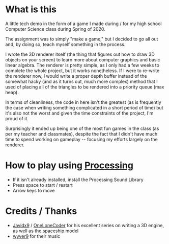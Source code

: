 # What is this
A little tech demo in the form of a game I made during / for my high school Computer Science class during Spring of 2020.

The assignment was to simply "make a game," but I decided to go all out and, by doing so, teach myself something in the process.

I wrote the 3D renderer itself (the thing that figures out how to draw 3D objects on your screen) to learn more about computer graphics and basic linear algebra. The renderer is pretty simple, as I only had a few weeks to complete the whole project, but it works nonetheless. If I were to re-write the renderer now, I would write a proper depth buffer instead of the somewhat hacky (and as it turns out, much more complex) method that I used of placing all of the triangles to be rendered into a priority queue (max heap).

In terms of cleanliness, the code in here isn't the greatest (as is frequently the case when writing something complicated in a short period of time) but it's also not the worst and given the time constraints of the project, I'm proud of it.

Surprisingly it ended up being one of the most fun games in the class (as per my teacher and classmates), despite the fact that I didn't have much time to spend working on gameplay -- focusing my efforts largely on the renderer. 

# How to play using [Processing](https://processing.org/ "Link to Processing Foundation")
 - If it isn't already installed, install the Processing Sound Library
 - Press space to start / restart
 - Arrow keys to move

# Credits / Thanks
 - [Javidx9](https://www.youtube.com/channel/UC-yuWVUplUJZvieEligKBkA "OLC Youtube Channel") / [OneLoneCoder](https://github.com/OneLoneCoder "OLC Github") for his excellent series on writing a 3D engine, as well as the spaceship model
 - [wyver9](https://wyver9.bandcamp.com/ "wyver9 BandCamp page") for their music
